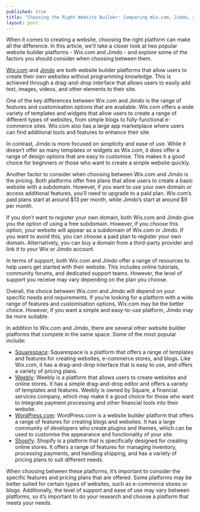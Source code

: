 ```yaml
---
published: true
title: "Choosing the Right Website Builder: Comparing Wix.com, Jimdo, and Other Top Platforms"
layout: post
---
```


When it comes to creating a website, choosing the right platform can make all the difference. In this article, we’ll take a closer look at two popular website builder platforms - Wix.com and Jimdo - and explore some of the factors you should consider when choosing between them.

[Wix.com](https://www.wix.com/) and [Jimdo](https://www.jimdo.com/) are both website builder platforms that allow users to create their own websites without programming knowledge. This is achieved through a drag-and-drop interface that allows users to easily add text, images, videos, and other elements to their site.

One of the key differences between Wix.com and Jimdo is the range of features and customisation options that are available. Wix.com offers a wide variety of templates and widgets that allow users to create a range of different types of websites, from simple blogs to fully-functional e-commerce sites. Wix.com also has a large app marketplace where users can find additional tools and features to enhance their site.

In contrast, Jimdo is more focused on simplicity and ease of use. While it doesn’t offer as many templates or widgets as Wix.com, it does offer a range of design options that are easy to customise. This makes it a good choice for beginners or those who want to create a simple website quickly.

Another factor to consider when choosing between Wix.com and Jimdo is the pricing. Both platforms offer free plans that allow users to create a basic website with a subdomain. However, if you want to use your own domain or access additional features, you’ll need to upgrade to a paid plan. Wix.com’s paid plans start at around $13 per month, while Jimdo’s start at around $9 per month.

If you don’t want to register your own domain, both Wix.com and Jimdo give you the option of using a free subdomain. However, if you choose this option, your website will appear as a subdomain of Wix.com or Jimdo. If you want to avoid this, you can choose a paid plan to register your own domain. Alternatively, you can buy a domain from a third-party provider and link it to your Wix or Jimdo account.

In terms of support, both Wix.com and Jimdo offer a range of resources to help users get started with their website. This includes online tutorials, community forums, and dedicated support teams. However, the level of support you receive may vary depending on the plan you choose.

Overall, the choice between Wix.com and Jimdo will depend on your specific needs and requirements. If you’re looking for a platform with a wide range of features and customisation options, Wix.com may be the better choice. However, if you want a simple and easy-to-use platform, Jimdo may be more suitable.

In addition to Wix.com and Jimdo, there are several other website builder platforms that compete in the same space. Some of the most popular include:

-   [Squarespace](https://www.squarespace.com): Squarespace is a platform that offers a range of templates and features for creating websites, e-commerce stores, and blogs. Like Wix.com, it has a drag-and-drop interface that is easy to use, and offers a variety of pricing plans.
-   [Weebly](https://www.weebly.com/): Weebly is a platform that allows users to create websites and online stores. It has a simple drag-and-drop editor and offers a variety of templates and features. Weebly is owned by Square, a financial services company, which may make it a good choice for those who want to integrate payment processing and other financial tools into their website.
-   [WordPress.com](https://wordpress.com/): WordPress.com is a website builder platform that offers a range of features for creating blogs and websites. It has a large community of developers who create plugins and themes, which can be used to customise the appearance and functionality of your site.
-   [Shopify](https://www.shopify.com/): Shopify is a platform that is specifically designed for creating online stores. It offers a range of features for managing inventory, processing payments, and handling shipping, and has a variety of pricing plans to suit different needs.

When choosing between these platforms, it’s important to consider the specific features and pricing plans that are offered. Some platforms may be better suited for certain types of websites, such as e-commerce stores or blogs. Additionally, the level of support and ease of use may vary between platforms, so it’s important to do your research and choose a platform that meets your needs.

